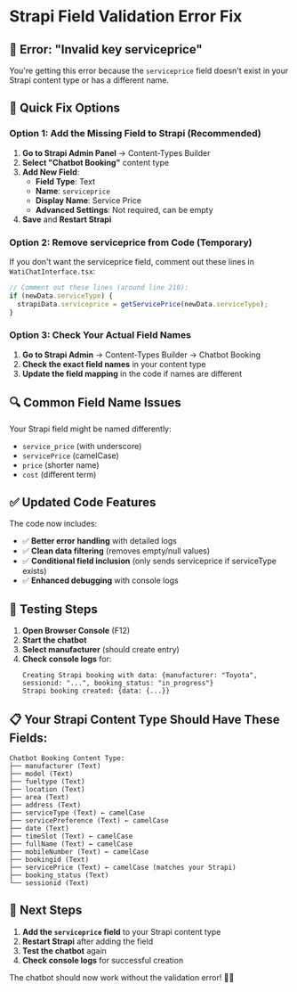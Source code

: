 # Strapi Field Validation Error Fix

## 🚨 Error: "Invalid key serviceprice"

You're getting this error because the `serviceprice` field doesn't exist in your Strapi content type or has a different name.

## 🔧 Quick Fix Options

### Option 1: Add the Missing Field to Strapi (Recommended)

1. **Go to Strapi Admin Panel** → Content-Types Builder
2. **Select "Chatbot Booking"** content type
3. **Add New Field**:
   - **Field Type**: Text
   - **Name**: `serviceprice`
   - **Display Name**: Service Price
   - **Advanced Settings**: Not required, can be empty
4. **Save** and **Restart Strapi**

### Option 2: Remove serviceprice from Code (Temporary)

If you don't want the serviceprice field, comment out these lines in `WatiChatInterface.tsx`:

```typescript
// Comment out these lines (around line 210):
if (newData.serviceType) {
  strapiData.serviceprice = getServicePrice(newData.serviceType);
}
```

### Option 3: Check Your Actual Field Names

1. **Go to Strapi Admin** → Content-Types Builder → Chatbot Booking
2. **Check the exact field names** in your content type
3. **Update the field mapping** in the code if names are different

## 🔍 Common Field Name Issues

Your Strapi field might be named differently:
- `service_price` (with underscore)
- `servicePrice` (camelCase)
- `price` (shorter name)
- `cost` (different term)

## ✅ Updated Code Features

The code now includes:
- ✅ **Better error handling** with detailed logs
- ✅ **Clean data filtering** (removes empty/null values)
- ✅ **Conditional field inclusion** (only sends serviceprice if serviceType exists)
- ✅ **Enhanced debugging** with console logs

## 🧪 Testing Steps

1. **Open Browser Console** (F12)
2. **Start the chatbot**
3. **Select manufacturer** (should create entry)
4. **Check console logs** for:
   ```
   Creating Strapi booking with data: {manufacturer: "Toyota", sessionid: "...", booking_status: "in_progress"}
   Strapi booking created: {data: {...}}
   ```

## 📋 Your Strapi Content Type Should Have These Fields:

```
Chatbot Booking Content Type:
├── manufacturer (Text)
├── model (Text)  
├── fueltype (Text)
├── location (Text)
├── area (Text)
├── address (Text)
├── serviceType (Text) ← camelCase
├── servicePreference (Text) ← camelCase
├── date (Text)
├── timeSlot (Text) ← camelCase
├── fullName (Text) ← camelCase
├── mobileNumber (Text) ← camelCase
├── bookingid (Text)
├── servicePrice (Text) ← camelCase (matches your Strapi)
├── booking_status (Text)
└── sessionid (Text)
```

## 🎯 Next Steps

1. **Add the `serviceprice` field** to your Strapi content type
2. **Restart Strapi** after adding the field
3. **Test the chatbot** again
4. **Check console logs** for successful creation

The chatbot should now work without the validation error! 🚗✅ 